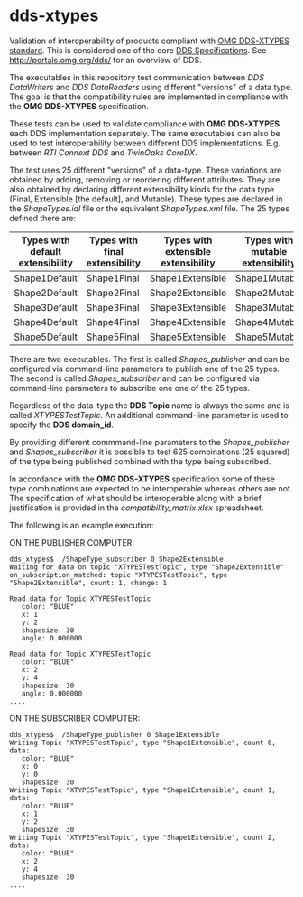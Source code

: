 # dds-xtypes
Validation of interoperability  of products compliant with [OMG DDS-XTYPES standard](http://www.omg.org/spec/DDS-XTypes/). This is considered one of the core [DDS Specifications](http://portals.omg.org/dds/omg-dds-standard/). See http://portals.omg.org/dds/ for an overview of DDS.

The executables in this repository test communication between *DDS DataWriters* and *DDS DataReaders* using different "versions" of a data type.  The goal is that the compatibility rules are implemented in compliance with the **OMG DDS-XTYPES** specification.

These tests can be used to validate compliance with **OMG DDS-XTYPES** each DDS implementation separately. The same executables can also be used to test interoperability between different DDS implementations. E.g. between *RTI Connext DDS* and *TwinOaks CoreDX*.

The test uses 25 different "versions" of a data-type. These variations are obtained by adding, removing or reordering different attributes. They are also obtained by declaring different extensibility kinds for the data type (Final, Extensible [the default], and Mutable). These types are declared in the *ShapeTypes.idl* file or the equivalent *ShapeTypes.xml* file. The 25 types defined there are:

Types with default extensibility  | Types with final extensibility  | Types with extensible extensibility  | Types with mutable extensibility  | Types with mutable extensibiity specifying explicit ID 
------------- | ----------- | ---------------- | ------------- | ------------------------ 
Shape1Default | Shape1Final | Shape1Extensible | Shape1Mutable | Shape1MutableExplicitID
Shape2Default | Shape2Final | Shape2Extensible | Shape2Mutable | Shape2MutableExplicitID 
Shape3Default | Shape3Final | Shape3Extensible | Shape3Mutable | Shape3MutableExplicitID
Shape4Default | Shape4Final | Shape4Extensible | Shape4Mutable | Shape4MutableExplicitID
Shape5Default | Shape5Final | Shape5Extensible | Shape5Mutable | Shape5MutableExplicitID

There are two executables. The first is called *Shapes_publisher* and can be configured via command-line parameters to publish  one of the 25 types. The second is called *Shapes_subscriber* and can be configured via command-line parameters to subscribe one one of the 25 types.

Regardless of the data-type the **DDS Topic** name is always the same and is called *XTYPESTestTopic*. An additional command-line parameter is used to specify the **DDS domain_id**.

By providing different commmand-line paramaters to the *Shapes_publisher* and *Shapes_subscriber* it is possible to test 625 combinations (25 squared) of the type being published combined with the type being subscribed.

In accordance with the **OMG DDS-XTYPES** specification some of these type combinations are expected to be interoperable whereas others are not. The specification of what should be interoperable along with a brief justification is provided in the *compatibility_matrix.xlsx* spreadsheet.

The following is an example execution:

ON THE PUBLISHER COMPUTER:
```
dds_xtypes$ ./ShapeType_subscriber 0 Shape2Extensible
Waiting for data on topic "XTYPESTestTopic", type "Shape2Extensible"
on_subscription_matched: topic "XTYPESTestTopic", type "Shape2Extensible", count: 1, change: 1

Read data for Topic XTYPESTestTopic
   color: "BLUE"
   x: 1
   y: 2
   shapesize: 30
   angle: 0.000000

Read data for Topic XTYPESTestTopic
   color: "BLUE"
   x: 2
   y: 4
   shapesize: 30
   angle: 0.000000
....
```
ON THE SUBSCRIBER COMPUTER:
```
dds_xtypes$ ./ShapeType_publisher 0 Shape1Extensible
Writing Topic "XTYPESTestTopic", type "Shape1Extensible", count 0, data:
   color: "BLUE"
   x: 0
   y: 0
   shapesize: 30
Writing Topic "XTYPESTestTopic", type "Shape1Extensible", count 1, data:
   color: "BLUE"
   x: 1
   y: 2
   shapesize: 30
Writing Topic "XTYPESTestTopic", type "Shape1Extensible", count 2, data:
   color: "BLUE"
   x: 2
   y: 4
   shapesize: 30
....
```

